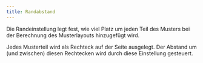 ```yaml
---
title: Randabstand
---
```


Die Randeinstellung legt fest, wie viel Platz um jeden Teil des Musters bei der Berechnung des Musterlayouts hinzugefügt wird.

Jedes Musterteil wird als Rechteck auf der Seite ausgelegt. Der Abstand um (und zwischen) diesen Rechtecken wird durch diese Einstellung gesteuert.



